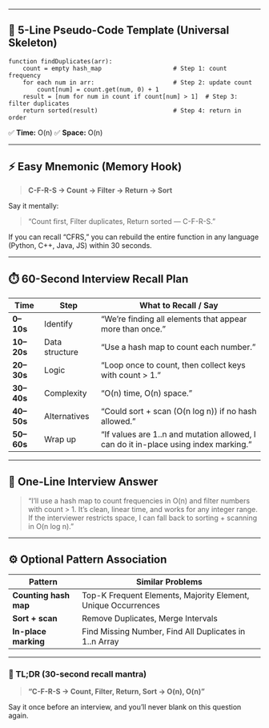 
---

## 🧠 5-Line Pseudo-Code Template (Universal Skeleton)

```
function findDuplicates(arr):
    count = empty hash_map                    # Step 1: count frequency
    for each num in arr:                      # Step 2: update count
        count[num] = count.get(num, 0) + 1
    result = [num for num in count if count[num] > 1]  # Step 3: filter duplicates
    return sorted(result)                     # Step 4: return in order
```

✅ **Time:** O(n)
✅ **Space:** O(n)

---

## ⚡ Easy Mnemonic (Memory Hook)

> **C-F-R-S → Count → Filter → Return → Sort**

Say it mentally:

> “Count first, Filter duplicates, Return sorted — C-F-R-S.”

If you can recall “CFRS,” you can rebuild the entire function in any language (Python, C++, Java, JS) within 30 seconds.

---

## ⏱️ 60-Second Interview Recall Plan

| Time       | Step           | What to Recall / Say                                                                 |
| ---------- | -------------- | ------------------------------------------------------------------------------------ |
| **0–10s**  | Identify       | “We’re finding all elements that appear more than once.”                             |
| **10–20s** | Data structure | “Use a hash map to count each number.”                                               |
| **20–30s** | Logic          | “Loop once to count, then collect keys with count > 1.”                              |
| **30–40s** | Complexity     | “O(n) time, O(n) space.”                                                             |
| **40–50s** | Alternatives   | “Could sort + scan (O(n log n)) if no hash allowed.”                                 |
| **50–60s** | Wrap up        | “If values are 1..n and mutation allowed, I can do it in-place using index marking.” |

---

## 💬 One-Line Interview Answer

> “I’ll use a hash map to count frequencies in O(n) and filter numbers with count > 1.
> It’s clean, linear time, and works for any integer range. If the interviewer restricts space, I can fall back to sorting + scanning in O(n log n).”

---

## ⚙️ Optional Pattern Association

| Pattern               | Similar Problems                                              |
| --------------------- | ------------------------------------------------------------- |
| **Counting hash map** | Top-K Frequent Elements, Majority Element, Unique Occurrences |
| **Sort + scan**       | Remove Duplicates, Merge Intervals                            |
| **In-place marking**  | Find Missing Number, Find All Duplicates in 1..n Array        |

---

### 🎯 TL;DR (30-second recall mantra)

> **“C-F-R-S → Count, Filter, Return, Sort → O(n), O(n)”**

Say it once before an interview, and you’ll never blank on this question again.
